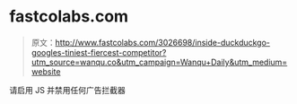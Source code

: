 # fastcolabs.com

> 原文：<http://www.fastcolabs.com/3026698/inside-duckduckgo-googles-tiniest-fiercest-competitor?utm_source=wanqu.co&utm_campaign=Wanqu+Daily&utm_medium=website>

请启用 JS 并禁用任何广告拦截器